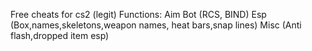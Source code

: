 Free cheats for cs2 (legit)
Functions:
Aim Bot (RCS, BIND)
Esp (Box,names,skeletons,weapon names, heat bars,snap lines)
Misc (Anti flash,dropped item esp)
